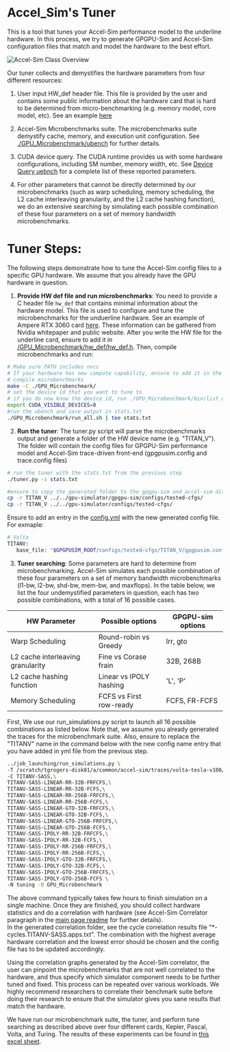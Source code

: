 
  # Accel_Sim's Tuner
  This is a tool that tunes your Accel-Sim performance model to the underline hardware. In this process, we try to generate GPGPU-Sim and Accel-Sim configuration files that match and model the hardware to the best effort. 
  
  ![Accel-Sim Class Overview](https://accel-sim.github.io/assets/img/tuner.png)

  Our tuner collects and demystifies the hardware parameters from four different resources:
1. User input HW_def header file. This file is provided by the user and contains some public information about the hardware card that is hard to be determined from micro-benchmarking (e.g. memory model, core model, etc). See an example [here](https://github.com/accel-sim/accel-sim-framework/tree/dev/util/tuner/GPU_Microbenchmark/hw_def)
  
2. Accel-Sim Microbenchmarks suite. The microbenchmarks suite demystify cache, memory, and execution unit configuration. See [./GPU_Microbenchmark/ubench](https://github.com/accel-sim/accel-sim-framework/tree/dev/util/tuner/GPU_Microbenchmark/ubench) for further details. 

3. CUDA device query. The CUDA runtime provides us with some hardware configurations, including SM number, memory width, etc. See [Device Query uebnch](https://github.com/accel-sim/accel-sim-framework/blob/dev/util/tuner/GPU_Microbenchmark/ubench/system/deviceQuery/deviceQuery.cpp) for a complete list of these reported parameters.

4. For other parameters that cannot be directly determined by our microbenchmarks (such as warp scheduling, memory scheduling, the L2 cache interleaving granularity, and the L2
cache hashing function), we do an extensive searching by simulating each possible combination of these four parameters on a set of memory bandwidth microbenchmarks.

# Tuner Steps:
The following steps demonstrate how to tune the Accel-Sim config files to a specific GPU hardware. We assume that you already have the GPU hardware in question.

1. **Provide HW def file and run microbenchmarks**:
You need to provide a C header file `hw_def` that contains minimal information about the hardware model. This file is used to configure and tune the microbenchmarks for the unduerline hardware. See an example of Ampere RTX 3060 card [here](https://github.com/accel-sim/accel-sim-framework/blob/dev/util/tuner/GPU_Microbenchmark/hw_def/ampere_RTX3070_hw_def.h). These information can be gathered from Nvidia whitepaper and public website. 
After you write the HW file for the underline card, ensure to add it in [/GPU_Microbenchmark/hw_def/hw_def.h](https://github.com/accel-sim/accel-sim-framework/blob/dev/util/tuner/GPU_Microbenchmark/hw_def/hw_def.h).
Then, compile microbenchmarks and run:

  ```bash
  # Make sure PATH includes nvcc  
  # If your hardware has new compute capability, ensure to add it in the /GPU_Microbenchmark/common/common.mk
  # compile microbenchmarks
  make -C ./GPU_Microbenchmark/
  # set the device id that you want to tune to 
  # if you do now know the device id, run ./GPU_Microbenchmark/bin/list_devices
  export CUDA_VISIBLE_DEVICES=0  
  #run the ubench and save output in stats.txt
  ./GPU_Microbenchmark/run_all.sh | tee stats.txt
  ```  
2. **Run the tuner**:
The tuner.py script will parse the microbenchmarks output and generate a folder of the HW device name (e.g. "TITAN_V"). The folder will contain the config files for GPGPU-Sim performance model and Accel-Sim trace-driven front-end (gpgpusim.config and trace.config files)

  ```bash
  # run the tuner with the stats.txt from the previous step
 ./tuner.py -s stats.txt
 
 #ensure to copy the generated folder to the gpgpu-sim and accel-sim directories
 cp -r TITAN_V ../../gpu-simulator/gpgpu-sim/configs/tested-cfgs/
 cp -r TITAN_V ../../gpu-simulator/configs/tested-cfgs/
  ``` 
   Ensure to add an entry in the [config.yml](https://github.com/accel-sim/accel-sim-framework/blob/dev/util/job_launching/configs/define-standard-cfgs.yml) with the new generated config file. For exmaple:
 ```bash
# Volta
TITANV:
    base_file: "$GPGPUSIM_ROOT/configs/tested-cfgs/TITAN_V/gpgpusim.config"
 ``` 
 
3. **Tuner searching**: Some parameters are hard to determine from microbenchmarking. Accel-Sim simulates each possible combination of these four parameters on a set of memory
bandwidth microbenchmarks (l1-bw, l2-bw, shd-bw, mem-bw, and maxflops). In the table below, we list the four undemystified parameters in question, each has two possible combinations, with a total of 16 possible cases.

| HW Parameter | Possible options | GPGPU-sim options
| ------------- | ------------- | ------------- |
| Warp Scheduling  | Round-robin vs Greedy | lrr, gto |
| L2 cache interleaving granularity  | Fine vs Corase frain  | 32B, 268B  |
| L2 cache hashing function | Linear vs IPOLY  hashing | 'L', 'P'  |
| Memory Scheduling  | FCFS vs First row-ready | FCFS, FR-FCFS  |

First, We use our run_simulations.py script to launch all 16 possible combinations as listed below. Note that, we assume you already generated the traces for the microbenchmark suite. Also, ensure to replace the "TITANV" name in the command below with the new config name entry that you have added in yml file from the previous step.

  ```bash
../job_launching/run_simulations.py \
 -T /scratch/tgrogers-disk01/a/common/accel-sim/traces/volta-tesla-v100/latest/ \
 -C TITANV-SASS,\
TITANV-SASS-LINEAR-RR-32B-FRFCFS,\
TITANV-SASS-LINEAR-RR-32B-FCFS,\
TITANV-SASS-LINEAR-RR-256B-FRFCFS,\
TITANV-SASS-LINEAR-RR-256B-FCFS,\
TITANV-SASS-LINEAR-GTO-32B-FRFCFS,\
TITANV-SASS-LINEAR-GTO-32B-FCFS,\
TITANV-SASS-LINEAR-GTO-256B-FRFCFS,\
TITANV-SASS-LINEAR-GTO-256B-FCFS,\
TITANV-SASS-IPOLY-RR-32B-FRFCFS,\
TITANV-SASS-IPOLY-RR-32B-FCFS,\
TITANV-SASS-IPOLY-RR-256B-FRFCFS,\
TITANV-SASS-IPOLY-RR-256B-FCFS,\
TITANV-SASS-IPOLY-GTO-32B-FRFCFS,\
TITANV-SASS-IPOLY-GTO-32B-FCFS,\
TITANV-SASS-IPOLY-GTO-256B-FRFCFS,\
TITANV-SASS-IPOLY-GTO-256B-FCFS \
-N tuning -B GPU_Microbenchmark

  ``` 
  
The above command typically takes few hours to finish simulation on a single machine. Once they are finished, you should collect hardware statistics and do a correlation with hardware (see Accel-Sim Correlator paragraph in the [main page readme](https://github.com/accel-sim/accel-sim-framework/blob/release/README.md) for further details).  
In the generated correlation folder, see the cycle correlation results file "*-cycles.TITANV-SASS.apps.txt". The combination with the highest average hardware correlation and the lowest error should be chosen and the config file has to be updated accordingly.

Using the correlation graphs generated by the Accel-Sim correlator, the user can pinpoint the microbenchmarks that are not well correlated to the hardware, and thus specify which simulator component needs to be further tuned and fixed. This process can be repeated over various workloads. We highly recommend researchers to correlate their benchmark suite before doing their research to ensure that the simulator gives you sane results that match the hardware. 

We have run our microbenchmark suite, the tuner, and perform tune searching as described above over four different cards, Kepler, Pascal, Volta, and Turing.  The results of these experiments can be found in [this excel sheet](https://docs.google.com/spreadsheets/d/1FlSb6XusECmG-WNSghbGcZuhFFLr4L7d5f1wsOaMFDA/edit?usp=sharing). 
  
  
